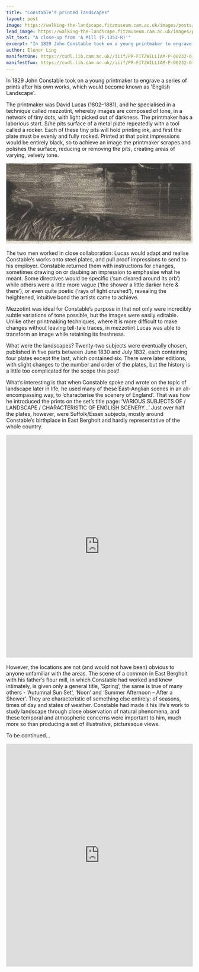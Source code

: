 ```yaml
---
title: "Constable’s printed landscapes"
layout: post
image: https://walking-the-landscape.fitzmuseum.cam.ac.uk/images/posts/PR-FITZWILLIAM-P-01353-R-000-00001_Blog-Crop-preview.jpg
lead_image: https://walking-the-landscape.fitzmuseum.cam.ac.uk/images/posts/PR-FITZWILLIAM-P-01353-R-000-00001_Blog-Crop1.jpg
alt_text: "A close-up from 'A Mill (P.1353-R)'"
excerpt: "In 1829 John Constable took on a young printmaker to engrave a series of prints after his own works, which would become known as 'English Landscape'."
author: Elenor Ling
manifestOne: https://cudl.lib.cam.ac.uk//iiif/PR-FITZWILLIAM-P-00232-01954-00001-B
manifestTwo: https://cudl.lib.cam.ac.uk//iiif/PR-FITZWILLIAM-P-00232-01954-00002-B
---
```


In 1829 John Constable took on a young printmaker to engrave a series of prints after his own works, which would become known as 'English Landscape'.

The printmaker was David Lucas (1802–1881), and he specialised in a technique called mezzotint, whereby images are composed of tone, in a network of tiny dots, with light picked out of darkness. The printmaker has a laborious start. S/he pits surface of a metal plate repeatedly with a tool called a rocker. Each of these tiny pits will hold printing ink, and first the plate must be evenly and fully rocked. Printed at that point impressions would be entirely black, so to achieve an image the printmaker scrapes and polishes the surface, reducing or removing the pits, creating areas of varying, velvety tone.

![A close-up from 'A Mill (P.1353-R)'](https://raw.githubusercontent.com/FitzwilliamMuseum/walking-the-landscape-fitz-cdh/main/images/posts/PR-FITZWILLIAM-P-01353-R-000-00001_Blog-Crop.jpg)

The two men worked in close collaboration: Lucas would adapt and realise Constable’s works onto steel plates, and pull proof impressions to send to his employer. Constable returned them with instructions for changes, sometimes drawing on or daubing an impression to emphasise what he meant. Some directives would be specific (‘sun cleared around its orb’) while others were a little more vague (‘the shower a little darker here & there’), or even quite poetic (‘rays of light crushed’), revealing the heightened, intuitive bond the artists came to achieve.

Mezzotint was ideal for Constable’s purpose in that not only were incredibly subtle variations of tone possible, but the images were easily editable. Unlike other printmaking techniques, where it is more difficult to make changes without leaving tell-tale traces, in mezzotint Lucas was able to transform an image while retaining its freshness.

What were the landscapes? Twenty-two subjects were eventually chosen, published in five parts between June 1830 and July 1832, each containing four plates except the last, which contained six. There were later editions, with slight changes to the number and order of the plates, but the history is a little too complicated for the scope this post! 

What’s interesting is that when Constable spoke and wrote on the topic of landscape later in life, he used many of these East-Anglian scenes in an all-encompassing way, to ‘characterise the scenery of England’. That was how he introduced the prints on the set’s title page: ‘VARIOUS SUBJECTS OF / LANDSCAPE / CHARACTERISTIC OF ENGLISH SCENERY…’ Just over half the plates, however, were Suffolk/Essex subjects, mostly around Constable’s birthplace in East Bergholt and hardly representative of the whole country.

<iframe src="https://fitzmuseum.cam.ac.uk/uv.html#?manifest={{ page.manifestOne }}&c=0&m=0&cv=0&config=&locales=en-GB:English (GB),cy-GB:Cymraeg,fr-FR:Français (FR),pl-PL:Polski,sv-SE:Svenska&r=0" width="100%" height="600" allowfullscreen frameborder="0"></iframe>

However, the locations are not (and would not have been) obvious to anyone unfamiliar with the areas. The scene of a common in East Bergholt with his father’s flour mill, in which Constable had worked and knew intimately, is given only a general title, ‘Spring’; the same is true of many others - ‘Autumnal Sun Set’, ‘Noon’ and ‘Summer Afternoon – After a Shower’. They are characteristic of something else entirely: of seasons, times of day and states of weather. Constable had made it his life’s work to study landscape through close observation of natural phenomena, and these temporal and atmospheric concerns were important to him, much more so than producing a set of illustrative, picturesque views. 

To be continued…

<iframe src="https://fitzmuseum.cam.ac.uk/uv.html#?manifest={{ page.manifestTwo }}&c=0&m=0&cv=0&config=&locales=en-GB:English (GB),cy-GB:Cymraeg,fr-FR:Français (FR),pl-PL:Polski,sv-SE:Svenska&r=0" width="100%" height="600" allowfullscreen frameborder="0"></iframe>
